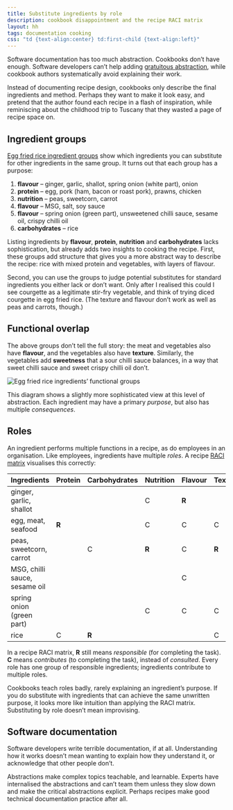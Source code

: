 ```yaml
---
title: Substitute ingredients by role
description: cookbook disappointment and the recipe RACI matrix
layout: hh
tags: documentation cooking
css: "td {text-align:center} td:first-child {text-align:left}"
---
```


Software documentation has too much abstraction.
Cookbooks don’t have enough.
Software developers can’t help adding 
[gratuitous abstraction](https://en.wikipedia.org/wiki/Fundamental_theorem_of_software_engineering),
while cookbook authors systematically avoid explaining their work.

Instead of documenting recipe design, cookbooks only describe the final ingredients and method.
Perhaps they want to make it look easy,
and pretend that the author found each recipe in a flash of inspiration,
while reminiscing about the childhood trip to Tuscany that they wasted a page of recipe space on.

## Ingredient groups

[Egg fried rice ingredient groups](document-substitutions#substitutions)
show which ingredients you can substitute for other ingredients in the same group.
It turns out that each group has a purpose:

1. **flavour** – ginger, garlic, shallot, spring onion (white part), onion
2. **protein** – egg, pork (ham, bacon or roast pork), prawns, chicken
3. **nutrition** – peas, sweetcorn, carrot
4. **flavour** – MSG, salt, soy sauce
5. **flavour** – spring onion (green part), unsweetened chilli sauce, sesame oil, crispy chilli oil
6. **carbohydrates** – rice

Listing ingredients by **flavour**, **protein**, **nutrition** and **carbohydrates**
lacks sophistication, but already adds two insights to cooking the recipe.
First, these groups add structure that gives you a more abstract way to describe the recipe:
rice with mixed protein and vegetables, with layers of flavour.

Second, you can use the groups to judge potential substitutes for standard ingredients you either lack or don’t want.
Only after I realised this could I see courgette as a legitimate stir-fry vegetable,
and think of trying diced courgette in egg fried rice.
(The texture and flavour don’t work as well as peas and carrots, though.)

## Functional overlap

The above groups don’t tell the full story: the meat and vegetables also have **flavour**,
and the vegetables also have **texture**.
Similarly, the vegetables add **sweetness** that a sour chilli sauce balances,
in a way that sweet chilli sauce and sweet crispy chilli oil don’t.

![Egg fried rice ingredients’ functional groups](ingredient-groups.svg)

This diagram shows a slightly more sophisticated view at this level of abstraction.
Each ingredient may have a primary _purpose_, but also has multiple _consequences_.

## Roles

An ingredient performs multiple functions in a recipe, as do employees in an organisation.
Like employees, ingredients have multiple _roles_.
A recipe [RACI matrix](https://en.wikipedia.org/wiki/Responsibility_assignment_matrix)
visualises this correctly:

| Ingredients | Protein | Carbohydrates | Nutrition | Flavour | Texture |
| ----------- | ------- | ------------- | --------- | ------- | ------- |
| ginger, garlic, shallot |  |  | C | **R** |  |
| egg, meat, seafood | **R** |  | C | C | C |
| peas, sweetcorn, carrot |  | C | **R** | C | **R** |
| MSG, chilli sauce, sesame oil |  |  |  | C |  |
| spring onion (green part) |  |  | C | C | C |
| rice | C | **R** |  |  | C |

In a recipe RACI matrix, **R** still means _responsible_ (for completing the task).
**C** means _contributes_ (to completing the task), instead of _consulted_.
Every role has one group of responsible ingredients; ingredients contribute to multiple roles.

Cookbooks teach roles badly, rarely explaining an ingredient’s purpose.
If you do substitute with ingredients that can achieve the same unwritten purpose,
it looks more like intuition than applying the RACI matrix.
Substituting by role doesn’t mean improvising.

## Software documentation

Software developers write terrible documentation, if at all.
Understanding how it works doesn’t mean wanting to explain how they understand it, or acknowledge that other people don’t.

Abstractions make complex topics teachable, and learnable.
Experts have internalised the abstractions and can’t team them unless they slow down and make the critical abstractions explicit.
Perhaps recipes make good technical documentation practice after all.
